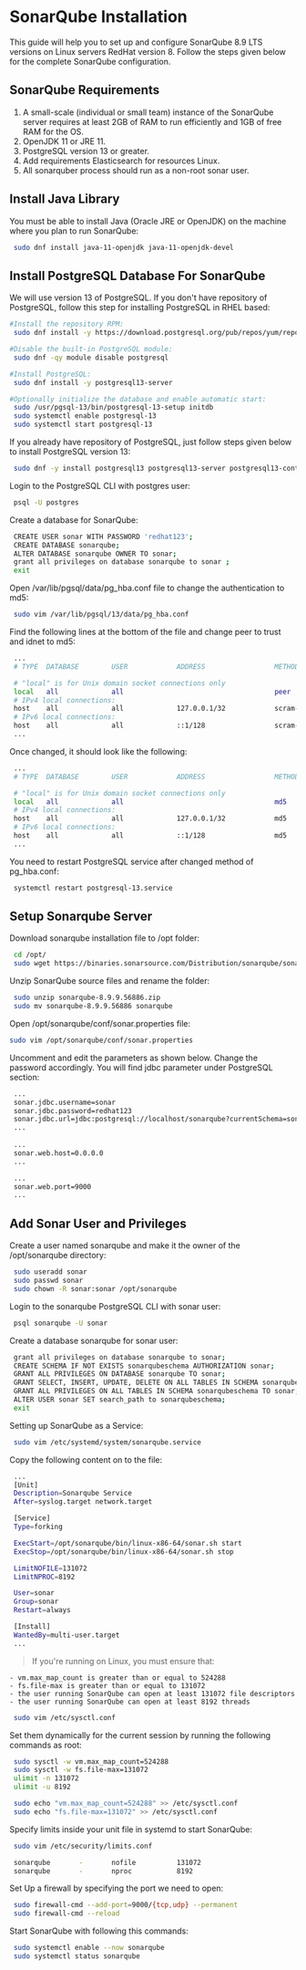 # SonarQube Installation

This guide will help you to set up and configure SonarQube 8.9 LTS versions on Linux servers RedHat version 8. Follow the steps given below for the complete SonarQube configuration.

## SonarQube Requirements
1. A small-scale (individual or small team) instance of the SonarQube server requires at least 2GB of RAM to run efficiently and 1GB of free RAM for the OS.
2. OpenJDK 11 or JRE 11.
3. PostgreSQL version 13 or greater.
4. Add requirements Elasticsearch for resources Linux.
5. All sonarquber process should run as a non-root sonar user.

## Install Java Library

You must be able to install Java (Oracle JRE or OpenJDK) on the machine where you plan to run SonarQube:

```bash
 sudo dnf install java-11-openjdk java-11-openjdk-devel
```

## Install PostgreSQL Database For SonarQube
We will use version 13 of PostgreSQL. If you don't have repository of PostgreSQL, follow this step for installing PostgreSQL in RHEL based:

```bash
#Install the repository RPM:
 sudo dnf install -y https://download.postgresql.org/pub/repos/yum/reporpms/EL-8-x86_64/pgdg-redhat-repo-latest.noarch.rpm

#Disable the built-in PostgreSQL module:
 sudo dnf -qy module disable postgresql

#Install PostgreSQL:
 sudo dnf install -y postgresql13-server

#Optionally initialize the database and enable automatic start:
 sudo /usr/pgsql-13/bin/postgresql-13-setup initdb
 sudo systemctl enable postgresql-13
 sudo systemctl start postgresql-13
```

If you already have repository of PostgreSQL, just follow steps given below to install PostgreSQL version 13:

```bash
 sudo dnf -y install postgresql13 postgresql13-server postgresql13-contrib
```

Login to the PostgreSQL CLI with postgres user:

```bash
 psql -U postgres
```

Create a database for SonarQube:

```bash
 CREATE USER sonar WITH PASSWORD 'redhat123';
 CREATE DATABASE sonarqube;
 ALTER DATABASE sonarqube OWNER TO sonar;
 grant all privileges on database sonarqube to sonar ;
 exit
```

Open /var/lib/pgsql/data/pg_hba.conf file to change the authentication to md5:

```bash
 sudo vim /var/lib/pgsql/13/data/pg_hba.conf
```

Find the following lines at the bottom of the file and change peer to trust and idnet to md5:

```bash
 ...
 # TYPE  DATABASE        USER            ADDRESS                 METHOD

 # "local" is for Unix domain socket connections only
 local   all             all                                     peer
 # IPv4 local connections:
 host    all             all             127.0.0.1/32            scram-sha-256
 # IPv6 local connections:
 host    all             all             ::1/128                 scram-sha-256
 ...
```

Once changed, it should look like the following:

```bash
 ...
 # TYPE  DATABASE        USER            ADDRESS                 METHOD

 # "local" is for Unix domain socket connections only
 local   all             all                                     md5
 # IPv4 local connections:
 host    all             all             127.0.0.1/32            md5
 # IPv6 local connections:
 host    all             all             ::1/128                 md5
 ...
```

You need to restart PostgreSQL service after changed method of pg_hba.conf:

```bash
 systemctl restart postgresql-13.service
```

## Setup Sonarqube Server
Download sonarqube installation file to /opt folder:

```bash
 cd /opt/
 sudo wget https://binaries.sonarsource.com/Distribution/sonarqube/sonarqube-8.9.9.56886.zip
```

Unzip SonarQube source files and rename the folder:

```bash
 sudo unzip sonarqube-8.9.9.56886.zip
 sudo mv sonarqube-8.9.9.56886 sonarqube
```

Open /opt/sonarqube/conf/sonar.properties file:

```bash
sudo vim /opt/sonarqube/conf/sonar.properties
```

Uncomment and edit the parameters as shown below. Change the password accordingly. You will find jdbc parameter under PostgreSQL section:

```bash
 ...
 sonar.jdbc.username=sonar
 sonar.jdbc.password=redhat123
 sonar.jdbc.url=jdbc:postgresql://localhost/sonarqube?currentSchema=sonarqubeschema
 ...
 
 ...
 sonar.web.host=0.0.0.0
 ...

 ...
 sonar.web.port=9000
 ...
```

## Add Sonar User and Privileges

Create a user named sonarqube and make it the owner of the /opt/sonarqube directory:

```bash
 sudo useradd sonar
 sudo passwd sonar
 sudo chown -R sonar:sonar /opt/sonarqube
```

Login to the sonarqube PostgreSQL CLI with sonar user:

```bash
 psql sonarqube -U sonar
```

Create a database sonarqube for sonar user:

```bash
 grant all privileges on database sonarqube to sonar;
 CREATE SCHEMA IF NOT EXISTS sonarqubeschema AUTHORIZATION sonar;
 GRANT ALL PRIVILEGES ON DATABASE sonarqube TO sonar;
 GRANT SELECT, INSERT, UPDATE, DELETE ON ALL TABLES IN SCHEMA sonarqubeschema TO sonar;
 GRANT ALL PRIVILEGES ON ALL TABLES IN SCHEMA sonarqubeschema TO sonar;
 ALTER USER sonar SET search_path to sonarqubeschema;
 exit
```

Setting up SonarQube as a Service:

```bash
 sudo vim /etc/systemd/system/sonarqube.service
```

Copy the following content on to the file:

```bash
 ...
 [Unit]
 Description=Sonarqube Service
 After=syslog.target network.target

 [Service]
 Type=forking

 ExecStart=/opt/sonarqube/bin/linux-x86-64/sonar.sh start
 ExecStop=/opt/sonarqube/bin/linux-x86-64/sonar.sh stop

 LimitNOFILE=131072
 LimitNPROC=8192

 User=sonar
 Group=sonar
 Restart=always

 [Install]
 WantedBy=multi-user.target
 ...
```

>If you're running on Linux, you must ensure that:

    - vm.max_map_count is greater than or equal to 524288
    - fs.file-max is greater than or equal to 131072
    - the user running SonarQube can open at least 131072 file descriptors
    - the user running SonarQube can open at least 8192 threads

```bash
 sudo vim /etc/sysctl.conf
```

Set them dynamically for the current session by running the following commands as root:

```bash
 sudo sysctl -w vm.max_map_count=524288
 sudo sysctl -w fs.file-max=131072
 ulimit -n 131072
 ulimit -u 8192
```

```bash
 sudo echo "vm.max_map_count=524288" >> /etc/sysctl.conf
 sudo echo "fs.file-max=131072" >> /etc/sysctl.conf
```

Specify limits inside your unit file in systemd to start SonarQube:

```bash
 sudo vim /etc/security/limits.conf 
```

```bash
 sonarqube       -       nofile          131072
 sonarqube       -       nproc           8192
```

Set Up a firewall by specifying the port we need to open:

```bash
 sudo firewall-cmd --add-port=9000/{tcp,udp} --permanent 
 sudo firewall-cmd --reload
```

Start SonarQube with following this commands:

```bash
 sudo systemctl enable --now sonarqube 
 sudo systemctl status sonarqube
```

<!-- ```bash
 vim var/lib/pgsql/13/data/postgresql.conf
```
port=5428 -->
